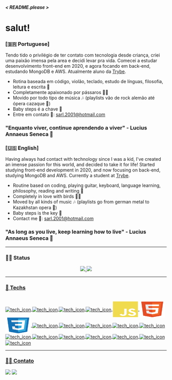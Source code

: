 ##### < README.please >

# salut!

### [🇧🇷 Portuguese]

 Tendo tido o privilégio de ter contato com tecnologia desde criança, criei uma paixão imensa pela area e decidi levar pra vida. Comecei a estudar desenvolvimento front-end em 2020, e agora focando em back-end, estudando MongoDB e AWS. Atualmente aluno da [Trybe](https://www.betrybe.com/).

 - Rotina baseada em código, violão, teclado, estudo de línguas, filosofia, leitura e escrita 📑
 - Completamente apaixonado por pássaros 🦜💚
 - Movido por todo tipo de música 🎶 (playlists vão de rock alemão até ópera cazaque 💃)
 - Baby steps é a chave 👶
 - Entre em contato 💌: sarl.2001@hotmail.com
 
 ### "Enquanto viver, continue aprendendo a viver" - Lucius Annaeus Seneca 💚
 
 ### [🇺🇸 English]
 
  Having always had contact with technology since I was a kid, I've created an imense passion for this world, and decided to take it for life! Started studying front-end development in 2020, and now focusing on back-end, studying MongoDB and AWS. Currently a student at [Trybe](https://www.betrybe.com/).

 - Routine based on coding, playing guitar, keyboard, language learning, philosophy, reading and writing 📑
 - Completely in love with birds 🦜💚
 - Moved by all kinds of music 🎶 (playlists go from german metal to Kazakhstan opera 💃)
 - Baby steps is the key 👶
 - Contact me 💌: sarl.2001@hotmail.com

### "As long as you live, keep learning how to live" - Lucius Annaeus Seneca 💚
 
<hr />

### 👨‍💻 Status
<div align="center">
  <a href="https://github.com/SamuelDAlencar">
  <img height="180em" src="https://github-readme-stats.vercel.app/api?username=SamuelDAlencar&show_icons=true&theme=dark&include_all_commits=true&count_private=true"/>
  <img height="180em" src="https://github-readme-stats.vercel.app/api/top-langs/?username=SamuelDAlencar&layout=compact&langs_count=7&theme=dark"/>
</div>
  
<hr />
 
 ### 🧰 Techs
<div style="display: inline_block"><br>
  <img align="center" alt="tech_icon" height="50" width="80" src="https://cdn.jsdelivr.net/gh/devicons/devicon/icons/linux/linux-original.svg" />
  <img align="center" alt="tech_icon" height="50" width="80" src="https://cdn.jsdelivr.net/gh/devicons/devicon/icons/unix/unix-original.svg" />
  <img align="center" alt="tech_icon" height="50" width="80" src="https://cdn.jsdelivr.net/gh/devicons/devicon/icons/bash/bash-original.svg" />
   <img align="center" alt="tech_icon" height="50" width="80" src="https://cdn.jsdelivr.net/gh/devicons/devicon/icons/git/git-original.svg" />
  <img align="center" alt="tech_icon" height="50" width="80" src="https://raw.githubusercontent.com/devicons/devicon/master/icons/javascript/javascript-plain.svg">
  <img align="center" alt="tech_icon" height="50" width="80" src="https://raw.githubusercontent.com/devicons/devicon/master/icons/html5/html5-original.svg">
  <img align="center" alt="tech_icon" height="50" width="80" 
src="https://raw.githubusercontent.com/devicons/devicon/master/icons/css3/css3-original.svg">
  <img align="center" alt="tech_icon" height="50" width="80" src="https://cdn.jsdelivr.net/gh/devicons/devicon/icons/bootstrap/bootstrap-original.svg" />
  <img align="center" alt="tech_icon" height="50" width="80" src="https://cdn.jsdelivr.net/gh/devicons/devicon/icons/react/react-original.svg" />
  <img align="center" alt="tech_icon" height="50" width="80" src="https://cdn.jsdelivr.net/gh/devicons/devicon/icons/jest/jest-plain.svg" />
  <img align="center" alt="tech_icon" height="50" width="80" src="https://cdn.jsdelivr.net/gh/devicons/devicon/icons/redux/redux-original.svg" />
  <img align="center" alt="tech_icon" height="50" width="80" src="https://cdn.jsdelivr.net/gh/devicons/devicon/icons/docker/docker-plain.svg" />
  <img align="center" alt="tech_icon" height="50" width="80" src="https://cdn.jsdelivr.net/gh/devicons/devicon/icons/mysql/mysql-original.svg" />
  <img align="center" alt="tech_icon" height="50" width="80" src="https://cdn.jsdelivr.net/gh/devicons/devicon/icons/nodejs/nodejs-original.svg" />
  <img align="center" alt="tech_icon" height="50" width="80" src="https://cdn.jsdelivr.net/gh/devicons/devicon/icons/express/express-original.svg" />
  <img align="center" alt="tech_icon" height="50" width="80" src="https://cdn.jsdelivr.net/gh/devicons/devicon/icons/mocha/mocha-plain.svg" />
  <img align="center" alt="tech_icon" height="50" width="80" src="https://cdn.jsdelivr.net/gh/devicons/devicon/icons/sequelize/sequelize-original.svg" />
  <img align="center" alt="tech_icon" height="50" width="80" src="https://cdn.jsdelivr.net/gh/devicons/devicon/icons/typescript/typescript-original.svg" />
  <img align="center" alt="tech_icon" height="50" width="80" src="https://cdn.jsdelivr.net/gh/devicons/devicon/icons/mongodb/mongodb-original.svg" />
</div>

<hr />
  
### 🙋‍♂️ Contato
<div> 
   <a href="https://www.linkedin.com/in/samuel-de-alencar-rocha-972896203/" target="_blank"><img src="https://img.shields.io/badge/LinkedIn-0077B5?style=for-the-badge&logo=linkedin&logoColor=white" style="height: 40px;"></a>
   <a href="sarl.2001.sa@gmail.com" target="_blank"><img src="	https://img.shields.io/badge/Gmail-D14836?style=for-the-badge&logo=gmail&logoColor=white" style="height: 40px;"></a>
</div>

